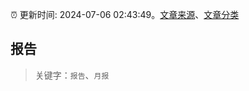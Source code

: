 :alarm_clock: 更新时间: 2024-07-06 02:43:49。[文章来源](/README.md)、[文章分类](/TAGS.md)

## 报告


> 关键字：`报告`、`月报`



